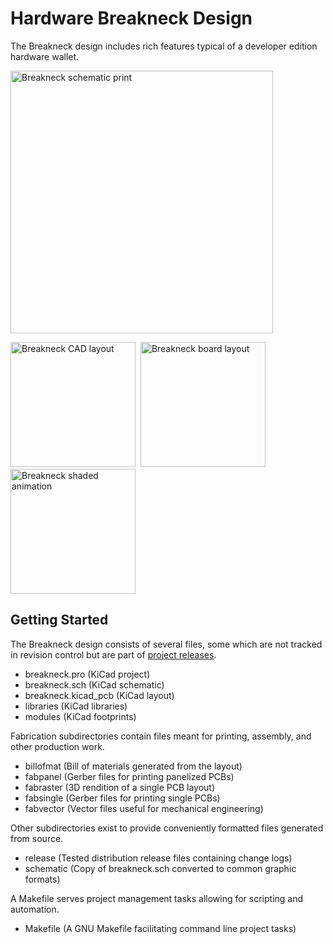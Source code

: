 # Hardware Breakneck Design

The Breakneck design includes rich features typical of a developer edition hardware wallet.

[<img height="420" src="https://taiga.getmonero.org/media/attachments/1/c/0/c/e4fdc0305f75b6cabde3282dd2a5af8127cdc7bdde008b89284af38d8cef/breakneck-sch.png" alt="Breakneck schematic print" />](https://github.com/byterubpay/kastelo/raw/master/hardware/breakneck/schematic/breakneck-sch.pdf)

[<img height="200" class="normal" style="box-shadow:none" src="https://raw.githubusercontent.com/byterubpay/kastelo/master/hardware/breakneck/graphics/boardlaykicad.png" alt="Breakneck CAD layout" />](https://raw.githubusercontent.com/byterubpay/kastelo/master/hardware/breakneck/graphics/boardlaykicad.png)&nbsp;&nbsp;[<img height="200" class="normal" style="box-shadow:none" src="https://raw.githubusercontent.com/byterubpay/kastelo/master/hardware/breakneck/graphics/boardlayoutrend.png" alt="Breakneck board layout" />](https://raw.githubusercontent.com/byterubpay/kastelo/master/hardware/breakneck/graphics/boardlayoutrend.png)&nbsp;&nbsp;[<img height="200" class="normal" style="box-shadow:none" src="https://raw.githubusercontent.com/byterubpay/kastelo/master/hardware/breakneck/graphics/boardrenderanim.gif" alt="Breakneck shaded animation" />](https://raw.githubusercontent.com/byterubpay/kastelo/master/hardware/breakneck/graphics/boardrenderanim.gif)

## Getting Started

The Breakneck design consists of several files, some which are not tracked in revision control but are part of [project releases](https://github.com/byterubpay/kastelo/releases/).

* breakneck.pro (KiCad project)
* breakneck.sch (KiCad schematic)
* breakneck.kicad_pcb (KiCad layout)
* libraries (KiCad libraries)
* modules (KiCad footprints)

Fabrication subdirectories contain files meant for printing, assembly, and other production work.

* billofmat (Bill of materials generated from the layout)
* fabpanel (Gerber files for printing panelized PCBs)
* fabraster (3D rendition of a single PCB layout)
* fabsingle (Gerber files for printing single PCBs)
* fabvector (Vector files useful for mechanical engineering)

Other subdirectories exist to provide conveniently formatted files generated from source.

* release (Tested distribution release files containing change logs)
* schematic (Copy of breakneck.sch converted to common graphic formats)

A Makefile serves project management tasks allowing for scripting and automation.

* Makefile (A GNU Makefile facilitating command line project tasks)
